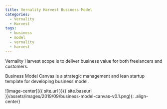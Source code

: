 ```yaml
---
title: Vernality Harvest Business Model
categories: 
  - Vernality
  - Harvest
tags:
  - business
  - model
  - vernality
  - harvest
---
```


Vernality Harvest scope is to deliver business value for both freelancers and customers. 

Business Model Canvas is a strategic management and lean startup template for developing business model. 

![image-center]({{ site.url }}{{ site.baseurl }}/assets/images/2019/09/business-model-canvas-v0.1.png){: .align-center} 